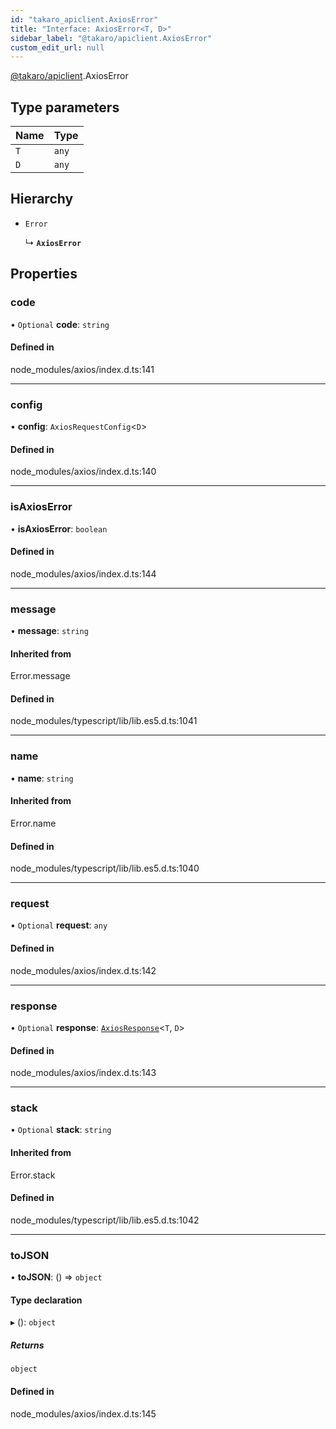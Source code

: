 ```yaml
---
id: "takaro_apiclient.AxiosError"
title: "Interface: AxiosError<T, D>"
sidebar_label: "@takaro/apiclient.AxiosError"
custom_edit_url: null
---
```


[@takaro/apiclient](../modules/takaro_apiclient.md).AxiosError

## Type parameters

| Name | Type |
| :------ | :------ |
| `T` | `any` |
| `D` | `any` |

## Hierarchy

- `Error`

  ↳ **`AxiosError`**

## Properties

### code

• `Optional` **code**: `string`

#### Defined in

node_modules/axios/index.d.ts:141

___

### config

• **config**: `AxiosRequestConfig`<`D`\>

#### Defined in

node_modules/axios/index.d.ts:140

___

### isAxiosError

• **isAxiosError**: `boolean`

#### Defined in

node_modules/axios/index.d.ts:144

___

### message

• **message**: `string`

#### Inherited from

Error.message

#### Defined in

node_modules/typescript/lib/lib.es5.d.ts:1041

___

### name

• **name**: `string`

#### Inherited from

Error.name

#### Defined in

node_modules/typescript/lib/lib.es5.d.ts:1040

___

### request

• `Optional` **request**: `any`

#### Defined in

node_modules/axios/index.d.ts:142

___

### response

• `Optional` **response**: [`AxiosResponse`](takaro_apiclient.AxiosResponse.md)<`T`, `D`\>

#### Defined in

node_modules/axios/index.d.ts:143

___

### stack

• `Optional` **stack**: `string`

#### Inherited from

Error.stack

#### Defined in

node_modules/typescript/lib/lib.es5.d.ts:1042

___

### toJSON

• **toJSON**: () => `object`

#### Type declaration

▸ (): `object`

##### Returns

`object`

#### Defined in

node_modules/axios/index.d.ts:145
